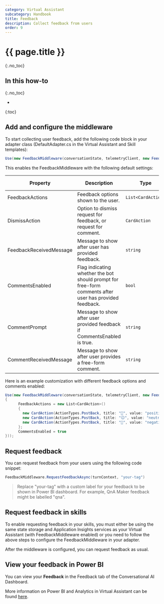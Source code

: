 ```yaml
---
category: Virtual Assistant
subcategory: Handbook
title: Feedback
description: Collect feedback from users
order: 9
---
```


# {{ page.title }}
{:.no_toc}

## In this how-to
{:.no_toc}

* 
{:toc}

## Add and configure the middleware
To start collecting user feedback, add the following code block in your adapter class (DefaultAdapter.cs in the Virtual Assistant and Skill templates):

```csharp
Use(new FeedbackMiddleware(conversationState, telemetryClient, new FeedbackOptions()));
```

This enables the FeedbackMiddleware with the following default settings:

| Property | Description | Type | Default value |
| -------- | ----------- | ---- |------------- |
| FeedbackActions | Feedback options shown to the user. | `List<CardAction>` | 👍 / 👎 |
| DismissAction | Option to dismiss request for feedback, or request for comment. | `CardAction` | *Dismiss*
| FeedbackReceivedMessage | Message to show after user has provided feedback. | `string` | *Thanks for your feedback!* |
| CommentsEnabled | Flag indicating whether the bot should prompt for free-form comments after user has provided feedback. | `bool` | false |
| CommentPrompt | Message to show after user provided feedback if CommentsEnabled is true. | `string` | *Please add any additional comments in the chat.*
| CommentReceivedMessage | Message to show after user provides a free-form comment. | `string` | *Your comment has been received.* |

Here is an example customization with different feedback options and comments enabled:

```csharp
Use(new FeedbackMiddleware(conversationState, telemetryClient, new FeedbackOptions()
{
      FeedbackActions = new List<CardAction>()
      {
        new CardAction(ActionTypes.PostBack, title: "🙂", value: "positive"),
        new CardAction(ActionTypes.PostBack, title: "😐", value: "neutral"),
        new CardAction(ActionTypes.PostBack, title: "🙁", value: "negative"),
      };
      CommentsEnabled = true
}));
```

## Request feedback
You can request feedback from your users using the following code snippet:

```csharp
FeedbackMiddleware.RequestFeedbackAsync(turnContext, "your-tag")
```
> Replace "your-tag" with a custom label for your feedback to be shown in Power BI dashboard. For example, QnA Maker feedback might be labelled "qna".

## Request feedback in skills
To enable requesting feedback in your skills, you must either be using the same state storage and Application Insights services as your Virtual Assistant (with FeedbackMiddleware enabled) or you need to follow the above steps to configure the FeedbackMiddleware in your adapter.

After the middleware is configured, you can request feedback as usual.

## View your feedback in Power BI
You can view your **Feedback** in the Feedback tab of the Conversational AI Dashboard. 

More information on Power BI and Analytics in Virtual Assistant can be found [here]({{site.repo}}/reference/analytics/powerbi/).
